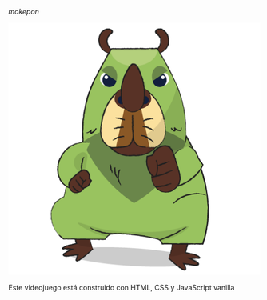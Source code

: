 <em aling="center"> mokepon </em>

<span aling="center">![personaje Capipepo ](./public/img/mokepons_mokepon_capipepo_attack.png)</span>

<p>Este videojuego está construido con HTML, CSS y JavaScript vanilla</p>
